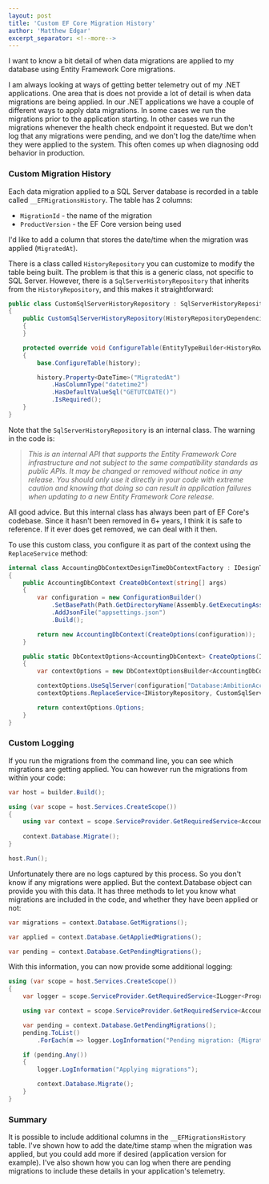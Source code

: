 ```yaml
---
layout: post
title: 'Custom EF Core Migration History'
author: 'Matthew Edgar'
excerpt_separator: <!--more-->
---
```


I want to know a bit detail of when data migrations are applied to my database using Entity Framework Core migrations.

<!--more-->

I am always looking at ways of getting better telemetry out of my .NET applications. One area that is does not provide a lot of detail is when data migrations are being applied. In our .NET applications we have a couple of different ways to apply data migrations. In some cases we run the migrations prior to the application starting. In other cases we run the migrations whenever the health check endpoint it requested. But we don't log that any migrations were pending, and we don't log the date/time when they were applied to the system. This often comes up when diagnosing odd behavior in production. 

### Custom Migration History

Each data migration applied to a SQL Server database is recorded in a table called `__EFMigrationsHistory`. The table has 2 columns: 
- `MigrationId` - the name of the migration
- `ProductVersion` - the EF Core version being used

I'd like to add a column that stores the date/time when the migration was applied (`MigratedAt`).

There is a class called `HistoryRepository` you can customize to modify the table being built. The problem is that this is a generic class, not specific to SQL Server. However, there is a `SqlServerHistoryRepository` that inherits from the `HistoryRepository`, and this makes it straightforward:

```csharp
public class CustomSqlServerHistoryRepository : SqlServerHistoryRepository
{
    public CustomSqlServerHistoryRepository(HistoryRepositoryDependencies dependencies) : base(dependencies)
    {
    }

    protected override void ConfigureTable(EntityTypeBuilder<HistoryRow> history)
    {
        base.ConfigureTable(history);

        history.Property<DateTime>("MigratedAt")
            .HasColumnType("datetime2")
            .HasDefaultValueSql("GETUTCDATE()")
            .IsRequired();
    }
}
```

Note that the `SqlServerHistoryRepository` is an internal class. The warning in the code is:

> *This is an internal API that supports the Entity Framework Core infrastructure and not subject to the same compatibility standards as public APIs. It may be changed or removed without notice in any release. You should only use it directly in your code with extreme caution and knowing that doing so can result in application failures when updating to a new Entity Framework Core release.*

All good advice. But this internal class has always been part of EF Core's codebase. Since it hasn't been removed in 6+ years, I think it is safe to reference. If it ever does get removed, we can deal with it then.

To use this custom class, you configure it as part of the context using the `ReplaceService` method:

```csharp
internal class AccountingDbContextDesignTimeDbContextFactory : IDesignTimeDbContextFactory<AccountingDbContext>
{
    public AccountingDbContext CreateDbContext(string[] args)
    {
        var configuration = new ConfigurationBuilder()
            .SetBasePath(Path.GetDirectoryName(Assembly.GetExecutingAssembly()?.Location) ?? ".")
            .AddJsonFile("appsettings.json")
            .Build();

        return new AccountingDbContext(CreateOptions(configuration));
    }

    public static DbContextOptions<AccountingDbContext> CreateOptions(IConfiguration configuration)
    {
        var contextOptions = new DbContextOptionsBuilder<AccountingDbContext>();

        contextOptions.UseSqlServer(configuration["Database:AmbitionAccounting"]);
        contextOptions.ReplaceService<IHistoryRepository, CustomSqlServerHistoryRepository>();

        return contextOptions.Options;
    }
}
```

### Custom Logging

If you run the migrations from the command line, you can see which migrations are getting applied. You can however run the migrations from within your code:

```csharp
var host = builder.Build();

using (var scope = host.Services.CreateScope())
{
    using var context = scope.ServiceProvider.GetRequiredService<AccountingDbContext>();
    
    context.Database.Migrate();
}

host.Run();
```

Unfortunately there are no logs captured by this process. So you don't know if any migrations were applied. But the context.Database object can provide you with this data. It has three methods to let you know what migrations are included in the code, and whether they have been applied or not: 

```csharp
var migrations = context.Database.GetMigrations();

var applied = context.Database.GetAppliedMigrations();

var pending = context.Database.GetPendingMigrations();
```

With this information, you can now provide some additional logging:

```csharp
using (var scope = host.Services.CreateScope())
{
    var logger = scope.ServiceProvider.GetRequiredService<ILogger<Program>>();

    using var context = scope.ServiceProvider.GetRequiredService<AccountingDbContext>();

    var pending = context.Database.GetPendingMigrations();
    pending.ToList()
        .ForEach(m => logger.LogInformation("Pending migration: {MigrationName}", m));

    if (pending.Any())
    {
        logger.LogInformation("Applying migrations");

        context.Database.Migrate();
    }
}
```

### Summary

It is possible to include additional columns in the `__EFMigrationsHistory` table. I've shown how to add the date/time stamp when the migration was applied, but you could add more if desired (application version for example). I've also shown how you can log when there are pending migrations to include these details in your application's telemetry.
